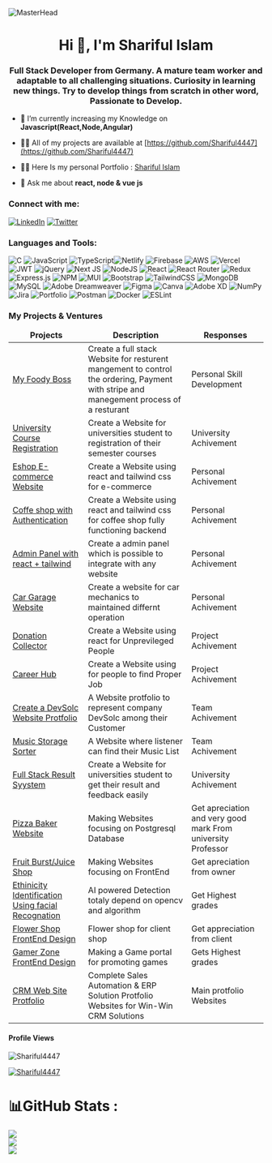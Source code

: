 ![MasterHead](https://images.squarespace-cdn.com/content/v1/5769fc401b631bab1addb2ab/1541580611624-TE64QGKRJG8SWAIUS7NS/ke17ZwdGBToddI8pDm48kPoswlzjSVMM-SxOp7CV59BZw-zPPgdn4jUwVcJE1ZvWQUxwkmyExglNqGp0IvTJZamWLI2zvYWH8K3-s_4yszcp2ryTI0HqTOaaUohrI8PI6FXy8c9PWtBlqAVlUS5izpdcIXDZqDYvprRqZ29Pw0o/coding-freak.gif)

<h1 align="center">Hi 👋, I'm Shariful Islam</h1>
<h3 align="center">Full Stack Developer from Germany. A mature team worker and adaptable to all challenging situations. Curiosity in learning new things. Try to develop things from scratch in other word, Passionate to Develop.</h3>

- 🌱 I’m currently increasing my Knowledge on **Javascript(React,Node,Angular)**

- 👨‍💻 All of my projects are available at [https://github.com/Shariful4447](https://github.com/Shariful4447)
- 👨‍💻 Here Is my personal Portfolio :  [Shariful Islam](https://shariful-islam-protfolio.netlify.app/)
- 💬 Ask me about **react, node & vue js**


<h3 align="left">Connect with me:</h3>

[![LinkedIn](https://img.shields.io/badge/LinkedIn-%230077B5.svg?logo=linkedin&logoColor=white)](https://www.linkedin.com/in/shariful-islam-505426176/)
[![Twitter](https://img.shields.io/badge/Twitter-%231DA1F2.svg?logo=Twitter&logoColor=white)](https://twitter.com/SHARIF84440408)


<h3 align="left">Languages and Tools:</h3>

![C](https://img.shields.io/badge/c-%2300599C.svg?style=flat-square&logo=c&logoColor=white) ![JavaScript](https://img.shields.io/badge/javascript-%23323330.svg?style=flat-square&logo=javascript&logoColor=%23F7DF1E) ![TypeScript](https://img.shields.io/badge/typescript-%23007ACC.svg?style=flat-square&logo=typescript&logoColor=white)![Netlify](https://img.shields.io/badge/netlify-%23000000.svg?style=flat-square&logo=netlify&logoColor=#00C7B7) ![Firebase](https://img.shields.io/badge/firebase-%23039BE5.svg?style=flat-square&logo=firebase) ![AWS](https://img.shields.io/badge/AWS-%23FF9900.svg?style=flat-square&logo=amazon-aws&logoColor=white) ![Vercel](https://img.shields.io/badge/vercel-%23000000.svg?style=flat-square&logo=vercel&logoColor=white) ![JWT](https://img.shields.io/badge/JWT-black?style=flat-square&logo=JSON%20web%20tokens) ![jQuery](https://img.shields.io/badge/jquery-%230769AD.svg?style=flat-square&logo=jquery&logoColor=white) ![Next JS](https://img.shields.io/badge/Next-black?style=flat-square&logo=next.js&logoColor=white) ![NodeJS](https://img.shields.io/badge/node.js-6DA55F?style=flat-square&logo=node.js&logoColor=white) ![React](https://img.shields.io/badge/react-%2320232a.svg?style=flat-square&logo=react&logoColor=%2361DAFB) ![React Router](https://img.shields.io/badge/React_Router-CA4245?style=flat-square&logo=react-router&logoColor=white) ![Redux](https://img.shields.io/badge/redux-%23593d88.svg?style=flat-square&logo=redux&logoColor=white) ![Express.js](https://img.shields.io/badge/express.js-%23404d59.svg?style=flat-square&logo=express&logoColor=%2361DAFB) ![NPM](https://img.shields.io/badge/NPM-%23000000.svg?style=flat-square&logo=npm&logoColor=white) ![MUI](https://img.shields.io/badge/MUI-%230081CB.svg?style=flat-square&logo=material-ui&logoColor=white) ![Bootstrap](https://img.shields.io/badge/bootstrap-%23563D7C.svg?style=flat-square&logo=bootstrap&logoColor=white) ![TailwindCSS](https://img.shields.io/badge/tailwindcss-%2338B2AC.svg?style=flat-square&logo=tailwind-css&logoColor=white) ![MongoDB](https://img.shields.io/badge/MongoDB-%234ea94b.svg?style=flat-square&logo=mongodb&logoColor=white) ![MySQL](https://img.shields.io/badge/mysql-%2300f.svg?style=flat-square&logo=mysql&logoColor=white) ![Adobe Dreamweaver](https://img.shields.io/badge/Adobe%20Dreamweaver-FF61F6.svg?style=flat-square&logo=Adobe%20Dreamweaver&logoColor=white) 	![Figma](https://img.shields.io/badge/figma-%23F24E1E.svg?style=flat-square&logo=figma&logoColor=white) ![Canva](https://img.shields.io/badge/Canva-%2300C4CC.svg?style=flat-square&logo=Canva&logoColor=white) ![Adobe XD](https://img.shields.io/badge/Adobe%20XD-470137?style=flat-square&logo=Adobe%20XD&logoColor=#FF61F6) ![NumPy](https://img.shields.io/badge/numpy-%23013243.svg?style=flat-square&logo=numpy&logoColor=white) ![Jira](https://img.shields.io/badge/jira-%230A0FFF.svg?style=flat-square&logo=jira&logoColor=white) ![Portfolio](https://img.shields.io/badge/Portfolio-%23000000.svg?style=flat-square&logo=firefox&logoColor=#FF7139) ![Postman](https://img.shields.io/badge/Postman-FF6C37?style=flat-square&logo=postman&logoColor=white) ![Docker](https://img.shields.io/badge/docker-%230db7ed.svg?style=flat-square&logo=docker&logoColor=white) ![ESLint](https://img.shields.io/badge/ESLint-4B3263?style=flat-square&logo=eslint&logoColor=white)

### My Projects & Ventures

<table>
  <thead align="center">
    <tr border: none;>
      <td><b>Projects</b></td>
      <td><b>Description</b></td>
      <td><b>Responses</b></td>
    </tr>
  </thead>
  <tbody>
    <tr>
      <td><a href="https://food-boss-8e13b.web.app/">My Foody Boss</a></td>
      <td>Create a full stack Website for resturent mangement to control the ordering, Payment with stripe and manegement process of a resturant</td>
      <td>Personal Skill Development</td>
    </tr>
    <tr>
      <td><a href="https://universitycourse.netlify.app/">University Course Registration</a></td>
      <td>Create a Website for universities student to registration of their semester courses</td>
      <td>University Achivement</td>
    </tr>
    <tr>
      <td><a href="https://e-shop-0.netlify.app/">Eshop E-commerce Website</a></td>
      <td>Create a Website using react and tailwind css for e-commerce</td>
      <td>Personal Achivement</td>
    </tr>
    <tr>
      <td><a href="https://e-shop-0.netlify.app/">Coffe shop with Authentication</a></td>
      <td>Create a Website using react and tailwind css for coffee shop fully functioning backend</td>
      <td>Personal Achivement</td>
    </tr>
    <tr>
      <td><a href="https://admin-panel-shariful-islam.netlify.app/">Admin Panel with react + tailwind</a></td>
      <td>Create a admin panel which is possible to integrate with any website</td>
      <td>Personal Achivement</td>
    </tr>
    <tr>
      <td><a href="https://admin-panel-shariful-islam.netlify.app/">Car Garage Website</a></td>
      <td>Create a website for car mechanics to maintained differnt operation</td>
      <td>Personal Achivement</td>
    </tr>
    <tr>
      <td><a href="https://donation-collecter.netlify.app/">Donation Collector</a></td>
      <td>Create a Website using react for Unprevileged People</td>
      <td>Project Achivement</td>
    </tr>
    <tr>
      <td><a href="https://careerhub07.netlify.app/">Career Hub</a></td>
      <td>Create a Website using for people to find Proper Job</td>
      <td>Project Achivement</td>
    </tr>
    <tr>
      <td><a href="https://devsolc.netlify.app/">Create a DevSolc Website Protfolio</a></td>
      <td>A Website protfolio to represent company DevSolc among their Customer</td>
      <td>Team Achivement</td>
    </tr>
    <tr>
      <td><a href="https://musicplayersorter.netlify.app/">Music Storage Sorter</a></td>
      <td>A Website where listener can find their Music List</td>
      <td>Team Achivement</td>
    </tr>
    <tr>
      <td><a href="https://github.com/Shariful4447/fullstack-result-system">Full Stack Result Syystem</a></td>
      <td>Create a Website for universities student to get their result and feedback easily</td>
      <td>University Achivement</td>
    </tr>
    <tr>
      <td><a href="https://github.com/Shariful4447/Pizza_app_By_PostGreSQL" target="_blank">Pizza Baker Website</a></td>
      <td>Making Websites focusing on Postgresql Database</td>
      <td>Get apreciation and very good mark From university Professor</td>
    </tr>
    <tr>
      <td><a href="https://shariful4447.github.io/assignment3-fruit-brust-with-tailwind-daisyUI/" target="_blank">Fruit Burst/Juice Shop</a></td>
      <td>Making Websites focusing on FrontEnd</td>
      <td>Get apreciation from owner</td>
    </tr>
    <tr>
      <td><a href="https://github.com/Shariful4447/Human-Ethnicity-Detection-Using-Facial-Image" target="_blank">Ethinicity Identification Using facial Recognation</a></td>
      <td>AI powered Detection totaly depend on opencv and algorithm </td>
      <td>Get Highest grades </td>
    </tr>
    <tr>
      <td><a href="https://shariful4447.github.io/Assignment-1-flower-shop/" target="_blank">Flower Shop FrontEnd Design</a></td>
      <td>Flower shop for client shop</td>
      <td>Get appreciation from client </td>
    </tr>
    <tr>
      <td><a href="https://shariful4447.github.io/Assignment-2-Gamer-Zone/">Gamer Zone FrontEnd Design</td>
      <td>Making a Game portal for promoting games</td>
      <td>Gets Highest grades</td>
    </tr>
    <tr>
      <td><a href="http://www.winwincrm.com/" target="_blank">CRM Web Site Protfolio</a></td>
      <td>Complete Sales Automation & ERP Solution Protfolio Websites for Win-Win CRM Solutions</td>
      <td>Main protfolio Websites</td>
    </tr>
    
  </tbody>
</table>


#### Profile Views

<p align="left"> <img src="https://komarev.com/ghpvc/?username=Shariful4447&label=Profile%20views&color=0b8e25&style=flat" alt="Shariful4447" /> </p>

<p align="left"> <a href="https://github.com/ryo-ma/github-profile-trophy"><img src="https://github-profile-trophy.vercel.app/?username=Shariful4447&theme=gruvbox" alt="Shariful4447" /></a> </p>

# 📊GitHub Stats :

![](https://github-readme-stats.vercel.app/api?username=Shariful4447&theme=dracula&hide_border=false&include_all_commits=false&count_private=true)<br/>
![](https://github-readme-streak-stats.herokuapp.com/?user=Shariful4447&theme=dracula&hide_border=false)<br/>
![](https://github-readme-stats.vercel.app/api/top-langs/?username=Shariful4447&theme=dracula&hide_border=false&include_all_commits=false&count_private=true&layout=compact)

[website]: https://www.xing.com/profile/Shariful_Islam31/cv
[twitter]: https://twitter.com/SHARIF84440408
[linkedin]: https://www.linkedin.com/in/shariful-islam-505426176/
[gmail]: mailto:shariful.islam4447@gmail.com
[github]: https://github.com/shariful4447

